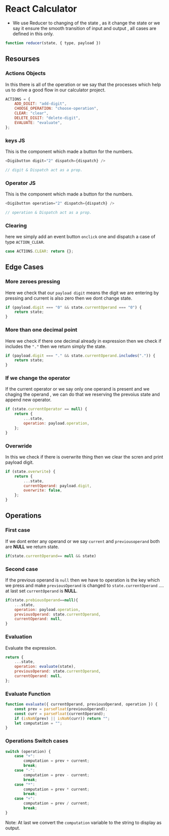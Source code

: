 # React Calculator

- We use Reducer to changing of the state , as it change the state or we say it ensure the smooth transition of input and output , all cases are defined in this only.

```js
function reducer(state, { type, payload })
```

## Resourses

### Actions Objects

In this there is all of the operation or we say that the processes which help us to drive a good flow in our calculator project.

```js
ACTIONS = {
	ADD_DIGIT: "add-digit",
	CHOOSE_OPERATION: "choose-operation",
	CLEAR: "clear",
	DELETE_DIGIT: "delete-digit",
	EVALUATE: "evaluate",
};
```

### keys JS

This is the component which made a button for the numbers.

```js
<Digibutton digit="2" dispatch={dispatch} />

// digit & Dispatch act as a prop.
```

### Operator JS

This is the component which made a button for the numbers.

```js
<Digibutton operation="2" dispatch={dispatch} />

// operation & Dispatch act as a prop.
```

### Clearing

here we simply add an event button `onclick` one and dispatch a case of type `ACTION_CLEAR`.

```js
case ACTIONS.CLEAR: return {};
```

## Edge Cases

### More zeroes pressing

Here we check that our `payload digit` means the digit we are entering by pressing and current is also zero then we dont change state.

```js
if (payload.digit === "0" && state.currentOperand === "0") {
	return state;
}
```

### More than one decimal point

Here we check if there one decimal already in expression then we check if includes the `"."` then we return simply the state.

```js
if (payload.digit === "." && state.currentOperand.includes(".")) {
	return state;
}
```

### If we change the operator

If the current operator or we say only one operand is present and we chaging the operand , we can do that we reserving the prevoius state and append new operator.

```js
if (state.currentOperator == null) {
	return {
		...state,
		operation: payload.operation,
	};
}
```

### Overwride

In this we check if there is overwrite thing then we clear the scren and print payload digit.

```js
if (state.overwrite) {
	return {
		...state,
		currentOperand: payload.digit,
		overwrite: false,
	};
}
```

## Operations

### First case

If we dont enter any operand or we say `current` and `previousoperand` both are **NULL** we return state.

```js
if(state.currentOperand== null && state)
```

### Second case

If the previous operand is `null` then we have to operation is the key which we press and make `previousOperand` is changed to `state.currentOperand` .... at last set `currentOperand` is **NULL**.

```js
if(state.prebiousOperand==null){
    ...state,
    operation: payload.operation,
    previousOperand: state.currentOperand,
    currentOperand: null,
}
```

### Evaluation

Evaluate the expression.

```js
return {
	...state,
	operation: evaluate(state),
	previousOperand: state.currentOperand,
	currentOperand: null,
};
```

### Evaluate Function

```js
function evaluate({ currentOperand, previousOperand, operation }) {
	const prev = parseFloat(previousOperand);
	const curr = parseFloat(currentOperand);
	if (isNaN(prev) || isNaN(curr)) return "";
	let computation = "";
}
```

### Operations Switch cases

```jsx
switch (operation) {
	case "+":
		computation = prev + current;
		break;
	case "-":
		computation = prev - current;
		break;
	case "*":
		computation = prev * current;
		break;
	case "÷":
		computation = prev / current;
		break;
}
```

Note: At last we convert the `computation` variable to the string to display as output.
